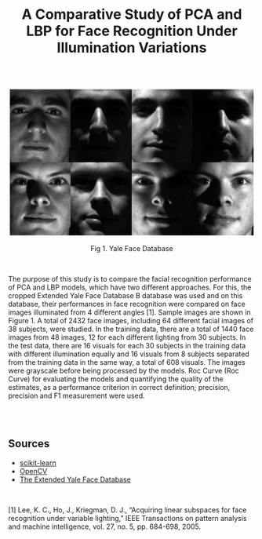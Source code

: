 <h1 align="center"> A Comparative Study of PCA and LBP for Face Recognition Under Illumination Variations </h1>

<br/>
<br/>
<p align="center">
  <img width="500"  src="images/yale-face-1.png">
</p>

<p align="center">Fig 1. Yale Face Database</p>
<br/>

<div class='text-justify'><p>
The purpose of this study is to compare the facial recognition performance of PCA and LBP models, which have two different approaches. For this, the cropped Extended Yale Face Database B database was used and on this database, their performances in face recognition were compared on face images illuminated from 4 different angles [1]. Sample images are shown in Figure 1. A total of 2432 face images, including 64 different facial images of 38 subjects, were studied. In the training data, there are a total of 1440 face images from 48 images, 12 for each different lighting from 30 subjects. In the test data, there are 16 visuals for each 30 subjects in the training data with different illumination equally and 16 visuals from 8 subjects separated from the training data in the same way, a total of 608 visuals. The images were grayscale before being processed by the models. Roc Curve (Roc Curve) for evaluating the models and quantifying the quality of the estimates, as a performance criterion in correct definition; precision, precision and F1 measurement were used.
</p></div>

<br/><br/>
<h2>Sources</h2>
<ul>
  <li><a href="https://scikit-learn.org/">scikit-learn</a></li>
  <li><a href="https://opencv.org/">OpenCV</a></li>
  <li><a href="http://cvc.cs.yale.edu/cvc/projects/yalefacesB/yalefacesB.html">The Extended Yale Face Database</a></li>
</ul>  

<br/>

[1] Lee, K. C., Ho, J., Kriegman, D. J., “Acquiring linear subspaces for face recognition under variable lighting,” IEEE Transactions on pattern analysis and machine intelligence, vol. 27, no. 5, pp. 684-698, 2005.


